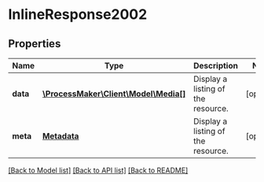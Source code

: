 # InlineResponse2002

## Properties
Name | Type | Description | Notes
------------ | ------------- | ------------- | -------------
**data** | [**\ProcessMaker\Client\Model\Media[]**](Media.md) | Display a listing of the resource. | [optional] 
**meta** | [**Metadata**](.md) | Display a listing of the resource. | [optional] 

[[Back to Model list]](../README.md#documentation-for-models) [[Back to API list]](../README.md#documentation-for-api-endpoints) [[Back to README]](../README.md)


